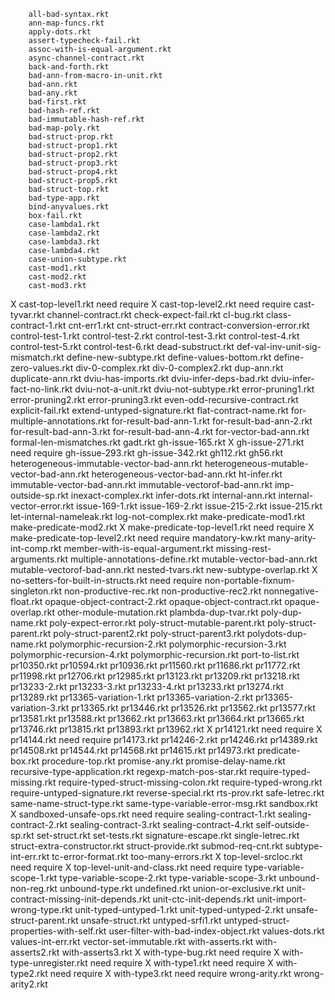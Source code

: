 

        all-bad-syntax.rkt
        ann-map-funcs.rkt
        apply-dots.rkt
        assert-typecheck-fail.rkt
        assoc-with-is-equal-argument.rkt
        async-channel-contract.rkt
        back-and-forth.rkt
        bad-ann-from-macro-in-unit.rkt
        bad-ann.rkt
        bad-any.rkt
        bad-first.rkt
        bad-hash-ref.rkt
        bad-immutable-hash-ref.rkt
        bad-map-poly.rkt
        bad-struct-prop.rkt
        bad-struct-prop1.rkt
        bad-struct-prop2.rkt
        bad-struct-prop3.rkt
        bad-struct-prop4.rkt
        bad-struct-prop5.rkt
        bad-struct-top.rkt
        bad-type-app.rkt
        bind-anyvalues.rkt
        box-fail.rkt
        case-lambda1.rkt
        case-lambda2.rkt
        case-lambda3.rkt
        case-lambda4.rkt
        case-union-subtype.rkt
        cast-mod1.rkt
        cast-mod2.rkt
        cast-mod3.rkt
X       cast-top-level1.rkt                   need require
X       cast-top-level2.rkt                   need require
        cast-tyvar.rkt
        channel-contract.rkt
        check-expect-fail.rkt
        cl-bug.rkt
        class-contract-1.rkt
        cnt-err1.rkt
        cnt-struct-err.rkt
        contract-conversion-error.rkt
        control-test-1.rkt
        control-test-2.rkt
        control-test-3.rkt
        control-test-4.rkt
        control-test-5.rkt
        control-test-6.rkt
        dead-substruct.rkt
        def-val-inv-unit-sig-mismatch.rkt
        define-new-subtype.rkt
        define-values-bottom.rkt
        define-zero-values.rkt
        div-0-complex.rkt
        div-0-complex2.rkt
        dup-ann.rkt
        duplicate-ann.rkt
        dviu-has-imports.rkt
        dviu-infer-deps-bad.rkt
        dviu-infer-fact-no-link.rkt
        dviu-not-a-unit.rkt
        dviu-not-subtype.rkt
        error-pruning1.rkt
        error-pruning2.rkt
        error-pruning3.rkt
        even-odd-recursive-contract.rkt
        explicit-fail.rkt
        extend-untyped-signature.rkt
        flat-contract-name.rkt
        for-multiple-annotations.rkt
        for-result-bad-ann-1.rkt
        for-result-bad-ann-2.rkt
        for-result-bad-ann-3.rkt
        for-result-bad-ann-4.rkt
        for-vector-bad-ann.rkt
        formal-len-mismatches.rkt
        gadt.rkt
        gh-issue-165.rkt
X       gh-issue-271.rkt                       need require
        gh-issue-293.rkt
        gh-issue-342.rkt
        gh112.rkt
        gh56.rkt
        heterogeneous-immutable-vector-bad-ann.rkt
        heterogeneous-mutable-vector-bad-ann.rkt
        heterogeneous-vector-bad-ann.rkt
        ht-infer.rkt
        immutable-vector-bad-ann.rkt
        immutable-vectorof-bad-ann.rkt
        imp-outside-sp.rkt
        inexact-complex.rkt
        infer-dots.rkt
        internal-ann.rkt
        internal-vector-error.rkt
        issue-169-1.rkt
        issue-169-2.rkt
        issue-215-2.rkt
        issue-215.rkt
        let-internal-nameleak.rkt
        log-not-complex.rkt
        make-predicate-mod1.rkt
        make-predicate-mod2.rkt
X       make-predicate-top-level1.rkt       need require
X       make-predicate-top-level2.rkt       need require
        mandatory-kw.rkt
        many-arity-int-comp.rkt
        member-with-is-equal-argument.rkt
        missing-rest-arguments.rkt
        multiple-annotations-define.rkt
        mutable-vector-bad-ann.rkt
        mutable-vectorof-bad-ann.rkt
        nested-tvars.rkt
        new-subtype-overlap.rkt
X       no-setters-for-built-in-structs.rkt  need require
        non-portable-fixnum-singleton.rkt
        non-productive-rec.rkt
        non-productive-rec2.rkt
        nonnegative-float.rkt
        opaque-object-contract-2.rkt
        opaque-object-contract.rkt
        opaque-overlap.rkt
        other-module-mutation.rkt
        plambda-dup-tvar.rkt
        poly-dup-name.rkt
        poly-expect-error.rkt
        poly-struct-mutable-parent.rkt
        poly-struct-parent.rkt
        poly-struct-parent2.rkt
        poly-struct-parent3.rkt
        polydots-dup-name.rkt
        polymorphic-recursion-2.rkt
        polymorphic-recursion-3.rkt
        polymorphic-recursion-4.rkt
        polymorphic-recursion.rkt
        port-to-list.rkt
        pr10350.rkt
        pr10594.rkt
        pr10936.rkt
        pr11560.rkt
        pr11686.rkt
        pr11772.rkt
        pr11998.rkt
        pr12706.rkt
        pr12985.rkt
        pr13123.rkt
        pr13209.rkt
        pr13218.rkt
        pr13233-2.rkt
        pr13233-3.rkt
        pr13233-4.rkt
        pr13233.rkt
        pr13274.rkt
        pr13289.rkt
        pr13365-variation-1.rkt
        pr13365-variation-2.rkt
        pr13365-variation-3.rkt
        pr13365.rkt
        pr13446.rkt
        pr13526.rkt
        pr13562.rkt
        pr13577.rkt
        pr13581.rkt
        pr13588.rkt
        pr13662.rkt
        pr13663.rkt
        pr13664.rkt
        pr13665.rkt
        pr13746.rkt
        pr13815.rkt
        pr13893.rkt
        pr13962.rkt
X       pr14121.rkt     need require
X       pr14144.rkt     need require
        pr14173.rkt
        pr14246-2.rkt
        pr14246.rkt
        pr14389.rkt
        pr14508.rkt
        pr14544.rkt
        pr14568.rkt
        pr14615.rkt
        pr14973.rkt
        predicate-box.rkt
        procedure-top.rkt
        promise-any.rkt
        promise-delay-name.rkt
        recursive-type-application.rkt
        regexp-match-pos-star.rkt
        require-typed-missing.rkt
        require-typed-struct-missing-colon.rkt
        require-typed-wrong.rkt
        require-untyped-signature.rkt
        reverse-special.rkt
        rts-prov.rkt
        safe-letrec.rkt
        same-name-struct-type.rkt
        same-type-variable-error-msg.rkt
        sandbox.rkt
X       sandboxed-unsafe-ops.rkt      need require
        sealing-contract-1.rkt
        sealing-contract-2.rkt
        sealing-contract-3.rkt
        sealing-contract-4.rkt
        self-outside-sp.rkt
        set-struct.rkt
        set-tests.rkt
        signature-escape.rkt
        single-letrec.rkt
        struct-extra-constructor.rkt
        struct-provide.rkt
        submod-req-cnt.rkt
        subtype-int-err.rkt
        tc-error-format.rkt
        too-many-errors.rkt
X       top-level-srcloc.rkt     need require
X       top-level-unit-and-class.rkt    need require
        type-variable-scope-1.rkt
        type-variable-scope-2.rkt
        type-variable-scope-3.rkt
        unbound-non-reg.rkt
        unbound-type.rkt
        undefined.rkt
        union-or-exclusive.rkt
        unit-contract-missing-init-depends.rkt
        unit-ctc-init-depends.rkt
        unit-import-wrong-type.rkt
        unit-typed-untyped-1.rkt
        unit-typed-untyped-2.rkt
        unsafe-struct-parent.rkt
        unsafe-struct.rkt
        untyped-srfi1.rkt
        untyped-struct-properties-with-self.rkt
        user-filter-with-bad-index-object.rkt
        values-dots.rkt
        values-int-err.rkt
        vector-set-immutable.rkt
        with-asserts.rkt
        with-asserts2.rkt
        with-asserts3.rkt
X       with-type-bug.rkt           need require
X       with-type-unregister.rkt    need require
X       with-type1.rkt              need require
X       with-type2.rkt              need require
X       with-type3.rkt              need require
        wrong-arity.rkt
        wrong-arity2.rkt
